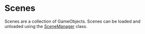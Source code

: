 # Scenes

Scenes are a collection of GameObjects.
Scenes can be loaded and unloaded using the [SceneManager](./SceneManager.md) class.